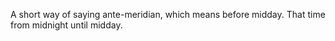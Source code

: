 A short way of saying ante-meridian, which means before midday. That
time from midnight until midday.
